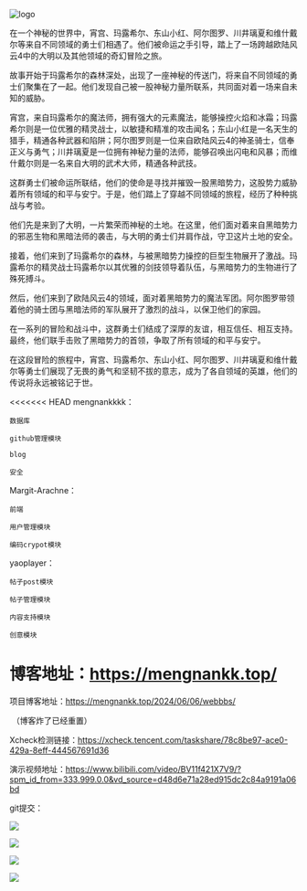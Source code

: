 ﻿﻿﻿﻿﻿﻿﻿﻿﻿﻿![logo](static-files/my-bbs-logo.png)

在一个神秘的世界中，宵宫、玛露希尔、东山小红、阿尔图罗、川井璃夏和维什戴尔等来自不同领域的勇士们相遇了。他们被命运之手引导，踏上了一场跨越欧陆风云4中的大明以及其他领域的奇幻冒险之旅。

故事开始于玛露希尔的森林深处，出现了一座神秘的传送门，将来自不同领域的勇士们聚集在了一起。他们发现自己被一股神秘力量所联系，共同面对着一场来自未知的威胁。

宵宫，来自玛露希尔的魔法师，拥有强大的元素魔法，能够操控火焰和冰霜；玛露希尔则是一位优雅的精灵战士，以敏捷和精准的攻击闻名；东山小红是一名天生的猎手，精通各种武器和陷阱；阿尔图罗则是一位来自欧陆风云4的神圣骑士，信奉正义与勇气；川井璃夏是一位拥有神秘力量的法师，能够召唤出闪电和风暴；而维什戴尔则是一名来自大明的武术大师，精通各种武技。

这群勇士们被命运所联结，他们的使命是寻找并摧毁一股黑暗势力，这股势力威胁着所有领域的和平与安宁。于是，他们踏上了穿越不同领域的旅程，经历了种种挑战与考验。

他们先是来到了大明，一片繁荣而神秘的土地。在这里，他们面对着来自黑暗势力的邪恶生物和黑暗法师的袭击，与大明的勇士们并肩作战，守卫这片土地的安全。

接着，他们来到了玛露希尔的森林，与被黑暗势力操控的巨型生物展开了激战。玛露希尔的精灵战士玛露希尔以其优雅的剑技领导着队伍，与黑暗势力的生物进行了殊死搏斗。

然后，他们来到了欧陆风云4的领域，面对着黑暗势力的魔法军团。阿尔图罗带领着他的骑士团与黑暗法师的军队展开了激烈的战斗，以保卫他们的家园。

在一系列的冒险和战斗中，这群勇士们结成了深厚的友谊，相互信任、相互支持。最终，他们联手击败了黑暗势力的首领，争取了所有领域的和平与安宁。

在这段冒险的旅程中，宵宫、玛露希尔、东山小红、阿尔图罗、川井璃夏和维什戴尔等勇士们展现了无畏的勇气和坚韧不拔的意志，成为了各自领域的英雄，他们的传说将永远被铭记于世。

<<<<<<< HEAD
mengnankkkk：

    数据库   
    
    github管理模块
    
    blog 
    
    安全 

Margit-Arachne：

    前端   
    
    用户管理模块   
    
    编码crypot模块  

yaoplayer：

    帖子post模块   
    
    帖子管理模块  
    
    内容支持模块   
    
    创意模块   

博客地址：https://mengnankk.top/
=======
项目博客地址：https://mengnankk.top/2024/06/06/webbbs/

​                                                （博客炸了已经重置）

Xcheck检测链接：https://xcheck.tencent.com/taskshare/78c8be97-ace0-429a-8eff-444567691d36

演示视频地址：https://www.bilibili.com/video/BV11f421X7V9/?spm_id_from=333.999.0.0&vd_source=d48d6e71a28ed915dc2c84a9191a06bd

git提交：

![](https://skymirror-1322372781.cos.ap-beijing.myqcloud.com/%E5%BE%AE%E4%BF%A1%E5%9B%BE%E7%89%87_20240611164316.png)

![](https://skymirror-1322372781.cos.ap-beijing.myqcloud.com/%E5%BE%AE%E4%BF%A1%E5%9B%BE%E7%89%87_20240611164324.png)

![](https://skymirror-1322372781.cos.ap-beijing.myqcloud.com/%E5%BE%AE%E4%BF%A1%E5%9B%BE%E7%89%87_20240611164327.png)

![](https://skymirror-1322372781.cos.ap-beijing.myqcloud.com/110229539_p0_square1200.jpg)
